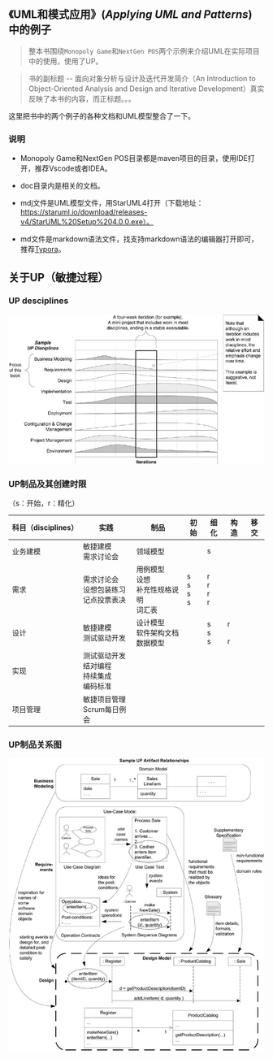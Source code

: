 ## 《UML和模式应用》(*Applying UML and Patterns*) 中的例子

> 整本书围绕`Monopoly Game`和`NextGen POS`两个示例来介绍UML在实际项目中的使用，使用了UP。

> 书的副标题 -- 面向对象分析与设计及迭代开发简介（An Introduction to Object-Oriented Analysis and Design and Iterative Development）真实反映了本书的内容，而正标题。。。

这里把书中的两个例子的各种文档和UML模型整合了一下。

### 说明

- Monopoly Game和NextGen POS目录都是maven项目的目录，使用IDE打开，推荐Vscode或者IDEA。

- doc目录内是相关的文档。

- mdj文件是UML模型文件，用StarUML4打开（下载地址：https://staruml.io/download/releases-v4/StarUML%20Setup%204.0.0.exe）。
- md文件是markdown语法文件，找支持markdown语法的编辑器打开即可，推荐[Typora](https://typora.io/)。

## 关于UP（敏捷过程）

### UP desciplines

![UP](.img/UP-1610975351347.png)

### UP制品及其创建时限

（s：开始，r：精化）

| 科目（disciplines） | 实践                                                   | 制品                                               | 初始                   | 细化                   | 构造           | 移交 |
| ------------------- | ------------------------------------------------------ | -------------------------------------------------- | ---------------------- | ---------------------- | -------------- | ---- |
| 业务建模            | 敏捷建模<br />需求讨论会                               | 领域模型                                           |                        | s                      |                |      |
| 需求                | 需求讨论会<br />设想包装练习<br />记点投票表决         | 用例模型<br />设想<br />补充性规格说明<br />词汇表 | s<br />s<br />s<br />s | r<br />r<br />r<br />r |                |      |
| 设计                | 敏捷建模<br />测试驱动开发                             | 设计模型<br />软件架构文档<br />数据模型           |                        | s<br />s<br />s        | r<br /><br />r |      |
| 实现                | 测试驱动开发<br />结对编程<br />持续集成<br />编码标准 |                                                    |                        |                        |                |      |
| 项目管理            | 敏捷项目管理<br />Scrum每日例会                        |                                                    |                        |                        |                |      |

### UP制品关系图

![UP制品关系图](.img/UP制品关系图.png)

